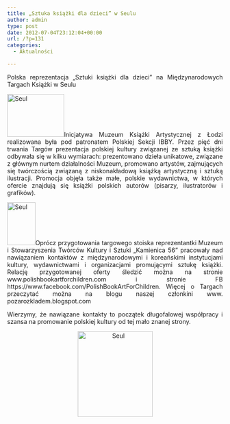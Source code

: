 ```yaml
---
title: „Sztuka książki dla dzieci” w Seulu
author: admin
type: post
date: 2012-07-04T23:12:04+00:00
url: /?p=131
categories:
  - Aktualności

---
```

<p style="text-align: justify;">
  Polska reprezentacja &#8222;Sztuki książki dla dzieci&#8221; na Międzynarodowych Targach Książki w Seulu
</p>

<p style="text-align: justify;">
  <a href="http://www.ibby.pl/wp-content/uploads/2013/02/seul3.jpg" rel="lightbox[131]"><img class="alignleft size-thumbnail wp-image-132" alt="Seul" src="http://www.ibby.pl/wp-content/uploads/2013/02/seul3-133x100.jpg" width="133" height="100" srcset="http://www.ibby.pl/wp-content/uploads/2013/02/seul3-133x100.jpg 133w, http://www.ibby.pl/wp-content/uploads/2013/02/seul3-266x200.jpg 266w, http://www.ibby.pl/wp-content/uploads/2013/02/seul3.jpg 640w" sizes="(max-width: 133px) 100vw, 133px" /></a>Inicjatywa Muzeum Książki Artystycznej z Łodzi realizowana była pod patronatem Polskiej Sekcji IBBY. Przez pięć dni trwania Targów prezentacja polskiej kultury związanej ze sztuką książki odbywała się w kilku wymiarach: prezentowano dzieła unikatowe, związane z głównym nurtem działalności Muzeum, promowano artystów, zajmujących się twórczością związaną z niskonakładową książką artystyczną i sztuką ilustracji. Promocja objęła także małe, polskie wydawnictwa, w których ofercie znajdują się książki polskich autorów (pisarzy, ilustratorów i grafików).
</p>

<p style="text-align: justify;">
  <a href="http://www.ibby.pl/wp-content/uploads/2013/02/seul2.jpg" rel="lightbox[131]"><img class="alignright size-thumbnail wp-image-133" alt="Seul" src="http://www.ibby.pl/wp-content/uploads/2013/02/seul2-66x100.jpg" width="66" height="100" srcset="http://www.ibby.pl/wp-content/uploads/2013/02/seul2-66x100.jpg 66w, http://www.ibby.pl/wp-content/uploads/2013/02/seul2-133x200.jpg 133w, http://www.ibby.pl/wp-content/uploads/2013/02/seul2.jpg 400w" sizes="(max-width: 66px) 100vw, 66px" /></a>Oprócz przygotowania targowego stoiska reprezentantki Muzeum i Stowarzyszenia Twórców Kultury i Sztuki „Kamienica 56” pracowały nad nawiązaniem kontaktów z międzynarodowymi i koreańskimi instytucjami kultury, wydawnictwami i organizacjami promującymi sztukę książki. Relację przygotowanej oferty śledzić można na stronie www.polishbookartforchildren.com i stronie FB https://www.facebook.com/PolishBookArtForChildren. Więcej o Targach przeczytać można na blogu naszej członkini www. pozarozkladem.blogspot.com
</p>

<p style="text-align: justify;">
  Wierzymy, że nawiązane kontakty to początek długofalowej współpracy i szansa na promowanie polskiej kultury od tej mało znanej strony.
</p>

<p style="text-align: center;">
  <a href="http://www.ibby.pl/wp-content/uploads/2013/02/seul1.jpg" rel="lightbox[131]"><img class="alignnone size-medium wp-image-134" alt="Seul" src="http://www.ibby.pl/wp-content/uploads/2013/02/seul1-175x200.jpg" width="175" height="200" srcset="http://www.ibby.pl/wp-content/uploads/2013/02/seul1-175x200.jpg 175w, http://www.ibby.pl/wp-content/uploads/2013/02/seul1-87x100.jpg 87w, http://www.ibby.pl/wp-content/uploads/2013/02/seul1.jpg 527w" sizes="(max-width: 175px) 100vw, 175px" /></a>
</p>